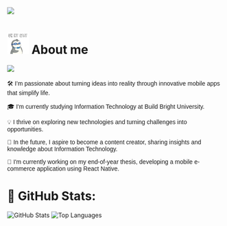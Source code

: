 <h3>
    <img src="https://readme-typing-svg.herokuapp.com/?font=Righteous&size=35&width=600&height=60&duration=5000&lines=Hello+There!;+My+name+is+China;+I'm+a+mobile+application+developer!" />
</h3>

# <img src="assets/gif/walking-ready.gif" alt="walking gif" width="50"/> About me

[![](https://visitcount.itsvg.in/api?id=Ing-China&icon=0&color=0)](https://visitcount.itsvg.in)

<p style="font-family: Arial, sans-serif;">
    🛠️ I’m passionate about turning ideas into reality through innovative mobile apps that simplify life.
</p>
<p style="font-family: Arial, sans-serif;">
    🎓 I'm currently studying Information Technology at Build Bright University.
</p>
<p style="font-family: Arial, sans-serif;">
    💡 I thrive on exploring new technologies and turning challenges into opportunities.
</p>
<p style="font-family: Arial, sans-serif;">
    🎥 In the future, I aspire to become a content creator, sharing insights and knowledge about Information Technology.
</p>
<p style="font-family: Arial, sans-serif;">
    🔭 I'm currently working on my end-of-year thesis, developing a mobile e-commerce application using React Native.
</p>

# 🚀 GitHub Stats:

<div>
    <img src="https://github-readme-stats.vercel.app/api?username=Ing-China&theme=dark&hide_border=false&include_all_commits=false&count_private=false" alt="GitHub Stats" />
    <img src="https://github-readme-stats.vercel.app/api/top-langs/?username=Ing-China&theme=dark&hide_border=false&include_all_commits=false&count_private=false&layout=compact" alt="Top Languages" />
</div>
